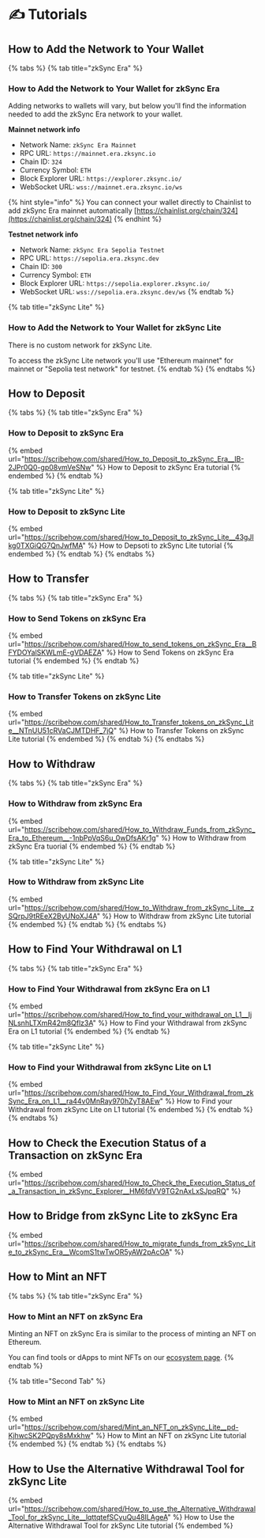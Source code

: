 # ✍️ Tutorials

## How to Add the Network to Your Wallet

{% tabs %}
{% tab title="zkSync Era" %}
### How to Add the Network to Your Wallet for zkSync Era

Adding networks to wallets will vary, but below you'll find the information needed to add the zkSync Era network to your wallet.

**Mainnet network info**
<network-adder network="mainnet"></network-adder>

* Network Name: `zkSync Era Mainnet`
* RPC URL: `https://mainnet.era.zksync.io`
* Chain ID: `324`
* Currency Symbol: `ETH`
* Block Explorer URL: `https://explorer.zksync.io/`
* WebSocket URL: `wss://mainnet.era.zksync.io/ws`

{% hint style="info" %}
You can connect your wallet directly to Chainlist to add zkSync Era mainnet automatically [https://chainlist.org/chain/324](https://chainlist.org/chain/324)
{% endhint %}

**Testnet network info**

* Network Name: `zkSync Era Sepolia Testnet`
* RPC URL: `https://sepolia.era.zksync.dev`
* Chain ID: `300`
* Currency Symbol: `ETH`
* Block Explorer URL: `https://sepolia.explorer.zksync.io/`
* WebSocket URL: `wss://sepolia.era.zksync.dev/ws`
{% endtab %}

{% tab title="zkSync Lite" %}
### How to Add the Network to Your Wallet for zkSync Lite

There is no custom network for zkSync Lite.&#x20;

To access the zkSync Lite network you'll use "Ethereum mainnet" for mainnet or "Sepolia test network" for testnet.
{% endtab %}
{% endtabs %}

## How to Deposit

{% tabs %}
{% tab title="zkSync Era" %}
### How to Deposit to zkSync Era

{% embed url="https://scribehow.com/shared/How_to_Deposit_to_zkSync_Era__IB-2JPr0Q0-gp08vmVeSNw" %}
How to Deposit to zkSync Era tutorial
{% endembed %}
{% endtab %}

{% tab title="zkSync Lite" %}
### How to Deposit to zkSync Lite

{% embed url="https://scribehow.com/shared/How_to_Deposit_to_zkSync_Lite__43gJIkg0TXGiQG7QnJwfMA" %}
How to Depsoti to zkSync Lite tutorial
{% endembed %}
{% endtab %}
{% endtabs %}

## How to Transfer

{% tabs %}
{% tab title="zkSync Era" %}
### How to Send Tokens on zkSync Era

{% embed url="https://scribehow.com/shared/How_to_send_tokens_on_zkSync_Era__BFYDOYalSKWLmE-gVDAEZA" %}
How to Send Tokens on zkSync Era tutorial
{% endembed %}
{% endtab %}

{% tab title="zkSync Lite" %}
### How to Transfer Tokens on zkSync Lite

{% embed url="https://scribehow.com/shared/How_to_Transfer_tokens_on_zkSync_Lite__NTnUU51cRVaCJMTDHF_7jQ" %}
How to Transfer Tokens on zkSync Lite tutorial
{% endembed %}
{% endtab %}
{% endtabs %}



## How to Withdraw

{% tabs %}
{% tab title="zkSync Era" %}
### How to Withdraw from zkSync Era

{% embed url="https://scribehow.com/shared/How_to_Withdraw_Funds_from_zkSync_Era_to_Ethereum__-1nbPpVqS6u_0wDfsAKr1g" %}
How to Withdraw from zkSync Era tuorial
{% endembed %}
{% endtab %}

{% tab title="zkSync Lite" %}
### How to Withdraw from zkSync Lite

{% embed url="https://scribehow.com/shared/How_to_Withdraw_from_zkSync_Lite__zSQrpJ9tREeX2ByUNoXJ4A" %}
How to Withdraw from zkSync Lite tutorial
{% endembed %}
{% endtab %}
{% endtabs %}



## How to Find Your Withdrawal on L1

{% tabs %}
{% tab title="zkSync Era" %}
### How to Find Your Withdrawal from zkSync Era on L1

{% embed url="https://scribehow.com/shared/How_to_find_your_withdrawal_on_L1__IjNLsnhLTXmR42m8Qflz3A" %}
How to Find your Withdrawal from zkSync Era on L1 tutorial
{% endembed %}
{% endtab %}

{% tab title="zkSync Lite" %}
### How to Find your Withdrawal from zkSync Lite on L1

{% embed url="https://scribehow.com/shared/How_to_Find_Your_Withdrawal_from_zkSync_Era_on_L1__ra44v0MnRay970hZyT8AEw" %}
How to Find your Withdrawal from zkSync Lite on L1 tutorial
{% endembed %}
{% endtab %}
{% endtabs %}

## How to Check the Execution Status of a Transaction on zkSync Era

{% embed url="https://scribehow.com/shared/How_to_Check_the_Execution_Status_of_a_Transaction_in_zkSync_Explorer__HM6fdVV9TG2nAxLxSJpqRQ" %}

## How to Bridge from zkSync Lite to zkSync Era

{% embed url="https://scribehow.com/shared/How_to_migrate_funds_from_zkSync_Lite_to_zkSync_Era__WcomS1twTwOR5yAW2pAcOA" %}

## How to Mint an NFT

{% tabs %}
{% tab title="zkSync Era" %}
### How to Mint an NFT on zkSync Era

Minting an NFT on zkSync Era is similar to the process of minting an NFT on Ethereum.&#x20;

You can find tools or dApps to mint NFTs on our [ecosystem page](https://ecosystem.zksync.io/).&#x20;
{% endtab %}

{% tab title="Second Tab" %}
### How to Mint an NFT on zkSync Lite

{% embed url="https://scribehow.com/shared/Mint_an_NFT_on_zkSync_Lite__pd-KjhwcSK2PQpy8sMxkhw" %}
How to Mint an NFT on zkSync Lite tutorial
{% endembed %}
{% endtab %}
{% endtabs %}

## How to Use the Alternative Withdrawal Tool for zkSync Lite

{% embed url="https://scribehow.com/shared/How_to_use_the_Alternative_Withdrawal_Tool_for_zkSync_Lite__lqttqtefSCyuQu48ILAgeA" %}
How to Use the Alternative Withdrawal Tool for zkSync Lite tutorial
{% endembed %}

